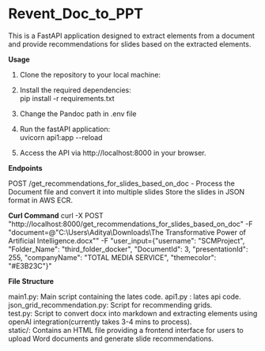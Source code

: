 # Revent_Doc_to_PPT
This is a FastAPI application designed to extract elements from a document and provide recommendations for slides based on the extracted elements.  

**Usage**
1. Clone the repository to your local machine:  

2. Install the required dependencies:  
pip install -r requirements.txt

3. Change the Pandoc path in .env file   

4. Run the fastAPI application:  
uvicorn api1:app --reload  

5. Access the API via http://localhost:8000 in your browser.  

**Endpoints**

POST /get_recommendations_for_slides_based_on_doc - Process the Document file and convert it into multiple slides Store the slides in JSON format in AWS ECR.

**Curl Command**
curl -X POST "http://localhost:8000/get_recommendations_for_slides_based_on_doc" -F "document=@\"C:\Users\Aditya\Downloads\The Transformative Power of Artificial Intelligence.docx\"" -F "user_input={\"username\": \"SCMProject\", \"Folder_Name\": \"third_folder_docker\", \"DocumentId\": 3, \"presentationId\": 255, \"companyName\": \"TOTAL MEDIA SERVICE\", \"themecolor\": \"#E3B23C\"}"


**File Structure**

main1.py: Main script containing the lates code. 
api1.py : lates api code.
json_grid_recommendation.py: Script for recommending grids.  
test.py: Script to convert docx into markdown and extracting elements using openAI integration(currently takes 3-4 mins to process).  
static/: Contains an HTML file providing a frontend interface for users to upload Word documents and generate slide recommendations. 
